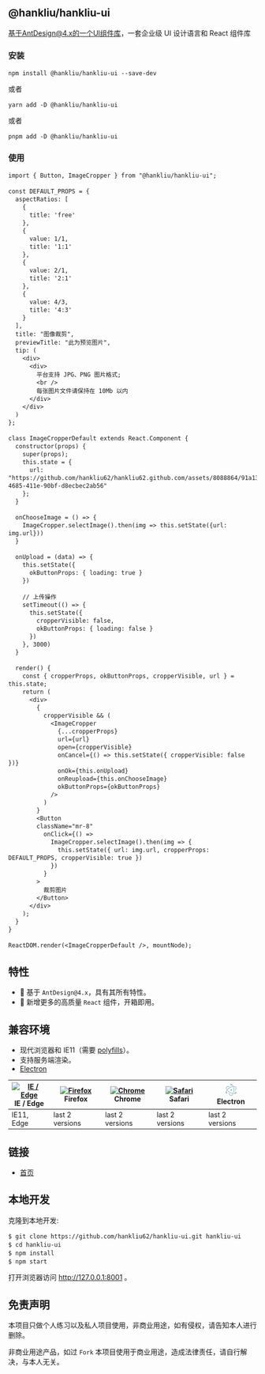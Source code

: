 ## @hankliu/hankliu-ui

基于AntDesign@4.x的一个UI组件库，一套企业级 UI 设计语言和 React 组件库

### 安装

```
npm install @hankliu/hankliu-ui --save-dev
```

或者

```
yarn add -D @hankliu/hankliu-ui
```

或者

```
pnpm add -D @hankliu/hankliu-ui
```

### 使用
``` tsx
import { Button, ImageCropper } from "@hankliu/hankliu-ui";

const DEFAULT_PROPS = {
  aspectRatios: [
    {
      title: 'free'
    },
    {
      value: 1/1,
      title: '1:1'
    },
    {
      value: 2/1,
      title: '2:1'
    },
    {
      value: 4/3,
      title: '4:3'
    }
  ],
  title: "图像裁剪",
  previewTitle: "此为预览图片",
  tip: (
    <div>
      <div>
        平台支持 JPG、PNG 图片格式;
        <br />
        每张图片文件请保持在 10Mb 以内
      </div>
    </div>
  )
};

class ImageCropperDefault extends React.Component {
  constructor(props) {
    super(props);
    this.state = {
      url: "https://github.com/hankliu62/hankliu62.github.com/assets/8088864/91a13d0f-4685-411e-90bf-d8ecbec2ab56"
    };
  }

  onChooseImage = () => {
    ImageCropper.selectImage().then(img => this.setState({url: img.url}))
  }

  onUpload = (data) => {
    this.setState({
      okButtonProps: { loading: true }
    })

    // 上传操作
    setTimeout(() => {
      this.setState({
        cropperVisible: false,
        okButtonProps: { loading: false }
      })
    }, 3000)
  }

  render() {
    const { cropperProps, okButtonProps, cropperVisible, url } = this.state;
    return (
      <div>
        {
          cropperVisible && (
            <ImageCropper
              {...cropperProps}
              url={url}
              open={cropperVisible}
              onCancel={() => this.setState({ cropperVisible: false })}
              onOk={this.onUpload}
              onReupload={this.onChooseImage}
              okButtonProps={okButtonProps}
            />
          )
        }
        <Button
        className="mr-8"
          onClick={() =>
            ImageCropper.selectImage().then(img => {
              this.setState({ url: img.url, cropperProps: DEFAULT_PROPS, cropperVisible: true })
            })
          }
        >
          裁剪图片
        </Button>
      </div>
    );
  }
}

ReactDOM.render(<ImageCropperDefault />, mountNode);
```

## 特性

- 🍉 基于 `AntDesign@4.x`，具有其所有特性。
- 🍑 新增更多的高质量 `React` 组件，开箱即用。


## 兼容环境

- 现代浏览器和 IE11（需要 [polyfills](https://4x.ant.design/docs/react/getting-started-cn#兼容性)）。
- 支持服务端渲染。
- [Electron](https://www.electronjs.org/)

| [<img src="https://raw.githubusercontent.com/alrra/browser-logos/master/src/edge/edge_48x48.png" alt="IE / Edge" width="24px" height="24px" />](http://godban.github.io/browsers-support-badges/)<br>IE / Edge | [<img src="https://raw.githubusercontent.com/alrra/browser-logos/master/src/firefox/firefox_48x48.png" alt="Firefox" width="24px" height="24px" />](http://godban.github.io/browsers-support-badges/)<br>Firefox | [<img src="https://raw.githubusercontent.com/alrra/browser-logos/master/src/chrome/chrome_48x48.png" alt="Chrome" width="24px" height="24px" />](http://godban.github.io/browsers-support-badges/)<br>Chrome | [<img src="https://raw.githubusercontent.com/alrra/browser-logos/master/src/safari/safari_48x48.png" alt="Safari" width="24px" height="24px" />](http://godban.github.io/browsers-support-badges/)<br>Safari | [<img src="https://raw.githubusercontent.com/alrra/browser-logos/master/src/electron/electron_48x48.png" alt="Electron" width="24px" height="24px" />](http://godban.github.io/browsers-support-badges/)<br>Electron |
| --- | --- | --- | --- | --- |
| IE11, Edge | last 2 versions | last 2 versions | last 2 versions | last 2 versions |

## 链接

- [首页](https://hankliu62.github.io/hankliu-ui)

## 本地开发

克隆到本地开发:

```bash
$ git clone https://github.com/hankliu62/hankliu-ui.git hankliu-ui
$ cd hankliu-ui
$ npm install
$ npm start
```

打开浏览器访问 http://127.0.0.1:8001 。

## 免责声明

本项目只做个人练习以及私人项目使用，非商业用途，如有侵权，请告知本人进行删除。

非商业用途产品，如过 `Fork` 本项目使用于商业用途，造成法律责任，请自行解决，与本人无关。
